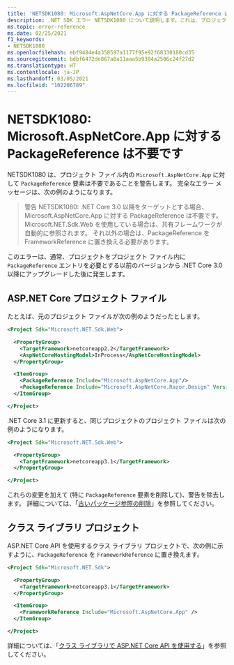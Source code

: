 ```yaml
---
title: 'NETSDK1080: Microsoft.AspNetCore.App に対する PackageReference は不要です'
description: .NET SDK エラー NETSDK1080 について説明します。これは、プロジェクト ファイル内の不要なエントリについて警告します。
ms.topic: error-reference
ms.date: 02/25/2021
f1_keywords:
- NETSDK1080
ms.openlocfilehash: ebf9484e4a358597a1177f95e92f68330180cd35
ms.sourcegitcommit: bdbf6472de867a0a11aaa5b9384a2506c24f27d2
ms.translationtype: HT
ms.contentlocale: ja-JP
ms.lasthandoff: 03/05/2021
ms.locfileid: "102206789"
---
```

# <a name="netsdk1080-packagereference-to-microsoftaspnetcoreapp-is-not-necessary"></a>NETSDK1080: Microsoft.AspNetCore.App に対する PackageReference は不要です

NETSDK1080 は、プロジェクト ファイル内の `Microsoft.AspNetCore.App` に対して `PackageReference` 要素は不要であることを警告します。 完全なエラー メッセージは、次の例のようになります。

> 警告 NETSDK1080: .NET Core 3.0 以降をターゲットとする場合、Microsoft.AspNetCore.App に対する PackageReference は不要です。 Microsoft.NET.Sdk.Web を使用している場合は、共有フレームワークが自動的に参照されます。 それ以外の場合は、PackageReference を FrameworkReference に置き換える必要があります。

このエラーは、通常、プロジェクトをプロジェクト ファイル内に `PackageReference` エントリを必要とする以前のバージョンから .NET Core 3.0 以降にアップグレードした後に発生します。

## <a name="aspnet-core-project-files"></a>ASP.NET Core プロジェクト ファイル

たとえば、元のプロジェクト ファイルが次の例のようだったとします。

```xml
<Project Sdk="Microsoft.NET.Sdk.Web">

  <PropertyGroup>
    <TargetFramework>netcoreapp2.2</TargetFramework>
    <AspNetCoreHostingModel>InProcess</AspNetCoreHostingModel>
  </PropertyGroup>

  <ItemGroup>
    <PackageReference Include="Microsoft.AspNetCore.App"/>
    <PackageReference Include="Microsoft.AspNetCore.Razor.Design" Version="2.2.0" PrivateAssets="All" />
  </ItemGroup>

</Project>
```

.NET Core 3.1 に更新すると、同じプロジェクトのプロジェクト ファイルは次の例のようになります。

```xml
<Project Sdk="Microsoft.NET.Sdk.Web">

  <PropertyGroup>
    <TargetFramework>netcoreapp3.1</TargetFramework>
  </PropertyGroup>

</Project>
```

これらの変更を加えて (特に `PackageReference` 要素を削除して)、警告を除去します。 詳細については、「[古いパッケージ参照の削除](/aspnet/core/migration/22-to-30#remove-obsolete-package-references)」を参照してください。

## <a name="class-library-project"></a>クラス ライブラリ プロジェクト

ASP.NET Core API を使用するクラス ライブラリ プロジェクトで、次の例に示すように、`PackageReference` を `FrameworkReference` に置き換えます。

```xml
<Project Sdk="Microsoft.NET.Sdk">

  <PropertyGroup>
    <TargetFramework>netcoreapp3.1</TargetFramework>
  </PropertyGroup>

  <ItemGroup>
    <FrameworkReference Include="Microsoft.AspNetCore.App" />
  </ItemGroup>

</Project>
```

詳細については、「[クラス ライブラリで ASP.NET Core API を使用する](/aspnet/core/fundamentals/target-aspnetcore)」を参照してください。
